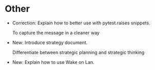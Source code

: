 # Other

* Correction: Explain how to better use with pytest.raises snippets.

    To capture the message in a cleaner way

* New: Introduce strategy document.

    Differentiate between strategic planning and strategic thinking

* New: Explain how to use Wake on Lan.